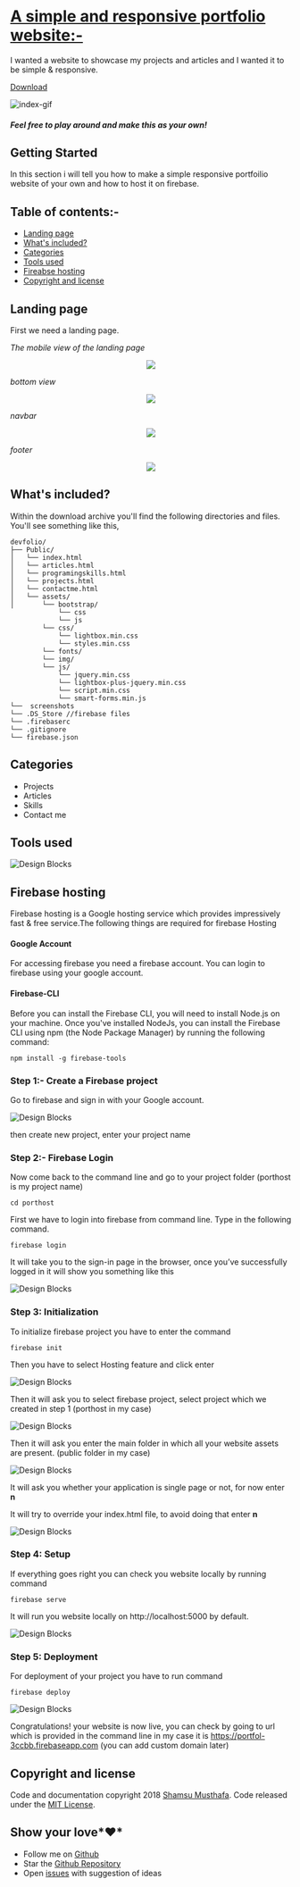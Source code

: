 # [A simple and responsive portfolio website:-](https://github.com/ishamsu/devfolio)

I wanted a website to showcase my projects and articles and I wanted it to be simple & responsive.

<p><a href="https://github.com/ishamsu/devfolio/archive/master.zip">Download</a></p>


![index-gif](https://raw.githubusercontent.com/ishamsu/devfolio/master/screenshots/indexgif.gif)


##### *Feel free to play around and make this as your own!*

## Getting Started

In this section i will tell you how to make a simple responsive portfoilio website of your own and how to host it on firebase.
## Table of contents:-

- [Landing page](#landing-page)
- [What's included?](#whats-included)
- [Categories](#categories)
- [Tools used](#tools-used)
- [Fireabse hosting](#firebase-hosting)
- [Copyright and license](#copyright-and-license)


## Landing page

First we need a landing page.
 
*The mobile view of the landing page*

<div style="text-align: center"><img src="https://raw.githubusercontent.com/ishamsu/devfolio/master/screenshots/mobile-home.png" width="" /></div>

<!-- ![index-gif](https://raw.githubusercontent.com/ishamsu/devfolio/master/screenshots/mobile-home.png) -->

*bottom view*

<div style="text-align: center"><img src="https://raw.githubusercontent.com/ishamsu/devfolio/master/screenshots/mobile-home-bottom.png" width="" /></div>

<!-- ![index-gif](https://raw.githubusercontent.com/ishamsu/devfolio/master/screenshots/mobile-home-bottom.png) -->

*navbar*

<div style="text-align: center"><img src="https://raw.githubusercontent.com/ishamsu/devfolio/master/screenshots/mobile-nav.png" width="" /></div>

<!-- ![index-gif](https://raw.githubusercontent.com/ishamsu/devfolio/master/screenshots/mobile-nav.png) -->

*footer*

<div style="text-align: center"><img src="https://raw.githubusercontent.com/ishamsu/devfolio/master/screenshots/mobile-footer.png" width="" /></div>

<!-- ![index-gif](https://raw.githubusercontent.com/ishamsu/devfolio/master/screenshots/mobile-footer.png) -->

## What's included?

Within the download archive you'll find the following directories and files. You'll see something like this,

```
devfolio/
├── Public/
│   └── index.html
│   └── articles.html
│   └── programingskills.html
│   └── projects.html
│   └── contactme.html
│   └── assets/
│       └── bootstrap/
            └── css
            └── js
        └── css/
            └── lightbox.min.css
            └── styles.min.css
        └── fonts/
        └── img/
        └── js/
            └── jquery.min.css
            └── lightbox-plus-jquery.min.css
            └── script.min.css
            └── smart-forms.min.js
└──  screenshots
└── .DS_Store //firebase files
└── .firebaserc 
└── .gitignore
└── firebase.json

```

## Categories

- Projects
- Articles
- Skills
- Contact me

## Tools used
![Design Blocks](devfolio/screenshots/toolsused.png)

## Firebase hosting
Firebase hosting is a Google hosting service which provides impressively fast & free service.The following things are required for firebase Hosting
#### Google Account
For accessing firebase you need a firebase account. You can login to firebase using your google account.
#### Firebase-CLI
Before you can install the Firebase CLI, you will need to install Node.js on your machine.
Once you've installed NodeJs, you can install the Firebase CLI using npm (the Node Package Manager) by running the following command:
```
npm install -g firebase-tools
```

### Step 1:- Create a Firebase project
Go to firebase and sign in with your Google account.

![Design Blocks](https://raw.githubusercontent.com/ishamsu/devfolio/master/screenshots/firebase-newproject.png)

then create new project, enter your project name

<!-- ![Design Blocks](https://raw.githubusercontent.com/ishamsu/DevPortfolio/master/firebase-demo.png) -->

### Step 2:- Firebase Login
Now come back to the command line and go to your project folder (porthost is my project name)
```
cd porthost
```
First we have to login into firebase from command line. Type in the following command.
```
firebase login
```
It will take you to the sign-in page in the browser, once you’ve successfully logged in it will show you something like this

![Design Blocks](https://raw.githubusercontent.com/ishamsu/devfolio/master/screenshots/firebase-cli-successful.png)

### Step 3: Initialization
To initialize firebase project you have to enter the command
```
firebase init
```
Then you have to select Hosting feature and click enter

![Design Blocks](https://raw.githubusercontent.com/ishamsu/devfolio/master/screenshots/firebase-host.png)

Then it will ask you to select firebase project, select project which we created in step 1 (porthost in my case)

![Design Blocks](https://raw.githubusercontent.com/ishamsu/devfolio/master/screenshots/firebase-existingproject.png)

Then it will ask you enter the main folder in which all your website assets are present. (public folder in my case)

![Design Blocks](https://raw.githubusercontent.com/ishamsu/devfolio/master/screenshots/firebase-hostingsetup.png)

It will ask you whether your application is single page or not, for now enter **n**

It will try to override your index.html file, to avoid doing that enter **n**

![Design Blocks](https://raw.githubusercontent.com/ishamsu/devfolio/master/screenshots/firebase-hostsetup1.png)

### Step 4: Setup
If everything goes right you can check you website locally by running command
```
firebase serve
```
It will run you website locally on http://localhost:5000 by default.

![Design Blocks](https://raw.githubusercontent.com/ishamsu/devfolio/master/screenshots/firebase-serve.png)

### Step 5: Deployment
For deployment of your project you have to run command
```
firebase deploy
```
![Design Blocks](https://raw.githubusercontent.com/ishamsu/devfolio/master/screenshots/firebase-deploy.png)

Congratulations! your website is now live, you can check by going to url which is provided in the command line in my case it is https://portfol-3ccbb.firebaseapp.com (you can add custom domain later)

## Copyright and license
Code and documentation copyright 2018 [Shamsu Musthafa](https://ishamsu.me/). Code released under the [MIT License](https://raw.githubusercontent.com/ishamsu/devfolio/master/LICENSE).
## Show your love*❤️*
- Follow me on [Github](https://github.com/ishamsu)
- Star the [Github Repository](https://github.com/ishamsu/devfolio)
- Open [issues](https://github.com/ishamsu/devfolio/issues/new) with suggestion of ideas
